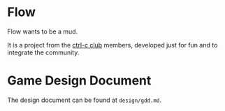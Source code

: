 # Flow

Flow wants to be a mud.

It is a project from the [ctrl-c club](http://ctrl-c.club/) members,
developed just for fun and to integrate the community.

# Game Design Document

The design document can be found at `design/gdd.md`.

